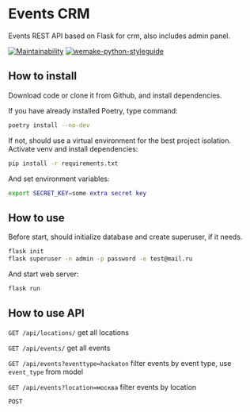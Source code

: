 # Events CRM

Events REST API based on Flask for crm, also includes admin panel.

[![Maintainability](https://api.codeclimate.com/v1/badges/7d9ada1345dd19a3aff1/maintainability)](https://codeclimate.com/github/alpden550/events-api/maintainability) [![wemake-python-styleguide](https://img.shields.io/badge/style-wemake-000000.svg)](https://github.com/wemake-services/wemake-python-styleguide)

## How to install

Download code or clone it from Github, and install dependencies.

If you have already installed Poetry, type command:

```bash
poetry install --no-dev
```

If not, should use a virtual environment for the best project isolation. Activate venv and install dependencies:

```bash
pip install -r requirements.txt
```

And set environment variables:

```bash
export SECRET_KEY=some extra secret key
```

## How to use

Before start, should initialize database and create superuser, if it needs.

```bash
flask init
flask superuser -n admin -p password -e test@mail.ru
```

And start web server:

```bash
flask run
```

## How to use API

`GET /api/locations/` get all locations

`GET /api/events/` get all events

`GET /api/events?eventtype=hackaton` filter events by event type, use `event_type` from model

`GET /api/events?location=москва` filter events by location

`POST `
